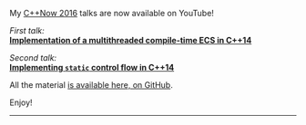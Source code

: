 My [C++Now 2016](http://cppnow.org/) talks are now available on YouTube! 

*First talk:* </br>
[**Implementation of a multithreaded compile-time ECS in C++14**](https://www.youtube.com/watch?v=3N1pLtTV2Uc)

*Second talk:* </br>
[**Implementing `static` control flow in C++14**](https://www.youtube.com/watch?v=tMuXZkPiVOY)

All the material [is available here, on GitHub](https://github.com/SuperV1234/cppnow2016).

Enjoy!

---

